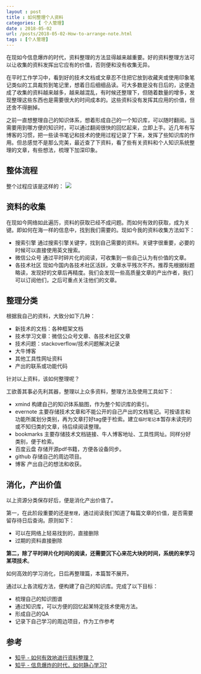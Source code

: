 ```yaml
---
layout : post
title : 如何整理个人资料
categories: [ 个人管理] 
date : 2018-05-02 
url: /posts/2018-05-02-How-to-arrange-note.html 
tags : [个人管理]
---
```


在现如今信息爆炸的时代，资料整理的方法显得越来越重要。好的资料整理方法可以让收集的资料发挥出它应有的价值，否则便和没有收集无异。

在平时工作学习中，看到好的技术文档或文章忍不住把它放到收藏夹或使用印象笔记类似的工具裁剪到笔记里，想着日后细细品读。可大多数是没有日后的，这便造成了收集的资料越来越多，越来越混乱，有时候还整理下，但随着数量的增多，发现整理这些东西也是需要很大的时间成本的。这些资料没有发挥其应用的价值，但还舍不得删掉。

之前一直想整理自己的知识体系，想着形成自己的一个知识库，可以随时翻阅。当需要用到哪方便的知识时，可以通过翻阅很快的回忆起来，立即上手。近几年有写博客的习惯，把一些读书笔记和技术的使用过程记录了下来，发挥了些知识库的作用。但总感觉不是那么完美，最近查了下资料，看了些有关资料和个人知识系统整理的文章，有些想法，梳理下加深印象。
<!-- more -->
## 整体流程

整个过程应该是这样的：
![](/static/imgs/know.png)

## 资料的收集

在现如今网络如此遍历，资料的获取已经不成问题。而如何有效的获取，成为关键。即如何在海一样的信息中，找到我们需要的。现如今我的资料收集方法如下：

- 搜索引擎 通过搜索引擎关键字，找到自己需要的资料。关键字很重要，必要的时候可以直接使用英文搜索。
- 微信公众号 通过平时碎片化的阅读，可收集到一些自己认为有价值的文章。
- 各技术社区 现如今国内各技术社区活跃，文章水平残次不齐。推荐先根据标题略读，发现好的文章后再精度。我们会发现一些高质量文章的产出作者，我们可以订阅他们，之后可重点关注他们的文章。

## 整理分类

根据我自己的资料，大致分如下几种：

- 新技术的文档：各种框架文档
- 技术学习文章：微信公众号文章、各技术社区文章
- 技术问题：stackoverflow/技术问题解决记录
- 大牛博客
- 其他工具性网址资料
- 产出的联系或功能代码

针对以上资料，该如何整理呢？

工欲善其事必先利其器，整理以上众多资料，整理方法及使用工具如下：

- xmind 构建自己的知识体系脑图，作为整个知识库的索引。
- evernote 主要存储技术文章和不能公开的自己产出的文档笔记。可按语言和功能所属划分类别，再为文章打好tag便于检索。建立`临时笔记本`暂存未读完的或不知归类的文章，待后续阅读整理。
- bookmarks 主要存储技术文档链接、牛人博客地址、工具性网址。同样分好类别，便于检索。
- 百度云盘 存储开源pdf书籍，方便各设备同步。
- github 存储自己的周边项目。
- 博客 产出自己的想法和收获。

## 消化，产出价值

以上资源分类保存好后，便是消化产出价值了。

第一，在此阶段重要的还是`整理`，通过阅读我们知道了每篇文章的价值，是否需要留存待日后查询。原则如下：

- 可以在网络上轻易找到的，直接删除
- 过期的资料直接删除

**第二，除了平时碎片化时间的阅读，还需要沉下心来花大块的时间，系统的来学习某项技术**。

如何高效的学习消化，日后再整理篇，本篇暂不展开。


通过以上各流程方法，便构建了自己的知识库。完成了以下目标：

- 梳理自己的知识图谱
- 通过知识库，可以方便的回忆起某特定技术使用方法。
- 形成自己的QA
- 记录下自己学习的周边项目，作为工作参考


## 参考

- [知乎 - 如何有效地进行资料整理？](https://www.zhihu.com/question/21929143)
- [知乎 - 信息爆炸的时代，如何静心学习?](https://www.zhihu.com/question/36349460)